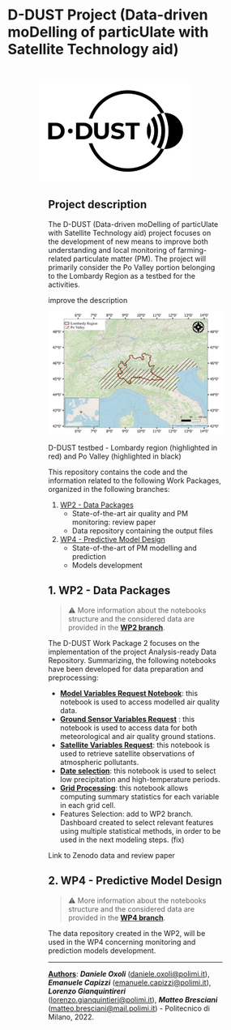 # D-DUST Project (Data-driven moDelling of particUlate with Satellite Technology aid)
<br>
<figure>
    <p align="center">
    <img style="margin-right:80px;" src=img/DDUST__Nero.png width="300">
    </p>
<figure>

## Project description
The D-DUST (Data-driven moDelling of particUlate with Satellite Technology aid) project focuses on the development of new means to improve both understanding and local monitoring of farming-related particulate matter (PM). The project will primarily consider the Po Valley portion belonging to the Lombardy Region as a testbed for the activities.

improve the description 
<p align="center">
<img src=img/testbed.png width="600">
<figcaption>D-DUST testbed - Lombardy region (highlighted in red) and Po Valley (highlighted in black)</figcaption>
</p>

This repository contains the code and the information related to the following Work Packages, organized in the following branches:

1. [WP2 - Data Packages](https://github.com/gisgeolab/D-DUST/tree/WP2)
    - State-of-the-art air quality and PM monitoring: review paper 
    - Data repository containing the output files 
2. [WP4 - Predictive Model Design](https://github.com/gisgeolab/D-DUST/tree/WP4)
    - State-of-the-art of PM modelling and prediction
    - Models development

## 1. WP2 - Data Packages

> :warning: More information about the notebooks structure and the considered data are provided in the **[WP2 branch](https://github.com/gisgeolab/D-DUST/tree/WP2)**.

The D-DUST Work Package 2 focuses on the implementation of the project Analysis-ready Data Repository. Summarizing, the following notebooks have been developed for data preparation and preprocessing:

- [**Model Variables Request Notebook**](https://github.com/opengeolab/D-DUST/blob/WP2/Model%20Variables%20Request.ipynb): this notebook is used to access modelled air quality data.
- [**Ground Sensor Variables Request**](https://github.com/gisgeolab/D-DUST/blob/WP2/Ground%20Sensor%20Variables%20Request%20.ipynb) : this notebook is used to access data for both meteorological and air quality ground stations.
- [**Satellite Variables Request**](https://github.com/opengeolab/D-DUST/blob/WP2/Satellite%20Variables%20Request.ipynb): this notebook is used to retrieve satellite observations of atmospheric pollutants.
- [**Date selection**](https://github.com/opengeolab/D-DUST/blob/WP2/Date%20selection.ipynb): this notebook is used to select low precipitation and high-temperature periods.
- [**Grid Processing**](https://github.com/gisgeolab/D-DUST/blob/WP2/Grid%20Processing.ipynb): this notebook allows computing summary statistics for each variable in each grid cell.
- Features Selection: add to WP2 branch. Dashboard created to select relevant features using multiple statistical methods, in order to be used in the next modeling steps. (fix)

Link to Zenodo data and review paper

## 2. WP4 - Predictive Model Design

> :warning: More information about the notebooks structure and the considered data are provided in the **[WP4 branch](https://github.com/gisgeolab/D-DUST/tree/WP4)**.

The data repository created in the WP2, will be used in the WP4 concerning monitoring and prediction models development.

---

<ins><b>Authors</b></ins>: <b>*Daniele Oxoli*</b> (daniele.oxoli@polimi.it), <b>*Emanuele Capizzi*</b> (emanuele.capizzi@polimi.it), <b>*Lorenzo Gianquintireri*</b> (lorenzo.gianquintieri@polimi.it), <b>*Matteo Bresciani*</b> (matteo.bresciani@mail.polimi.it) - Politecnico di Milano, 2022.
